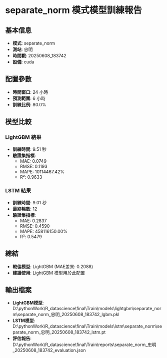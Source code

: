 
# separate_norm 模式模型訓練報告

## 基本信息
- **模式**: separate_norm
- **測站**: 忠明
- **時間戳**: 20250608_183742
- **設備**: cuda

## 配置參數
- **時間窗口**: 24 小時
- **預測範圍**: 6 小時
- **訓練比例**: 80.0%

## 模型比較

### LightGBM 結果

- **訓練時間**: 9.51 秒
- **驗證集指標**:
  - MAE: 0.0749
  - RMSE: 0.1193
  - MAPE: 10114467.42%
  - R²: 0.9633

### LSTM 結果

- **訓練時間**: 9.01 秒
- **最終輪數**: 12
- **驗證集指標**:
  - MAE: 0.2837
  - RMSE: 0.4590
  - MAPE: 458116150.00%
  - R²: 0.5479

## 總結

- **較佳模型**: LightGBM (MAE差異: 0.2088)
- **建議使用**: LightGBM 模型用於此配置


## 輸出檔案
- **LightGBM模型**: D:\pythonWork\R_datascience\final\Train\models\lightgbm\separate_norm\separate_norm_忠明_20250608_183742_lgbm.pkl
- **LSTM模型**: D:\pythonWork\R_datascience\final\Train\models\lstm\separate_norm\separate_norm_忠明_20250608_183742_lstm.pt
- **評估報告**: D:\pythonWork\R_datascience\final\Train\reports\separate_norm_忠明_20250608_183742_evaluation.json

